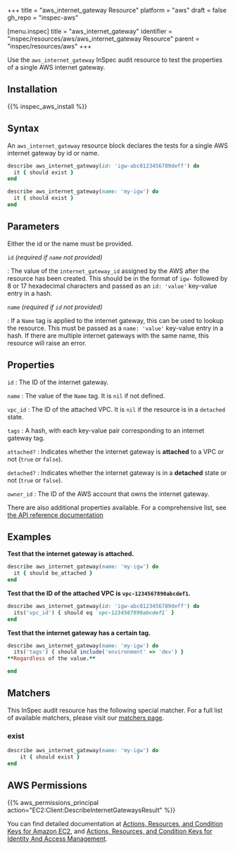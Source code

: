 +++
title = "aws_internet_gateway Resource"
platform = "aws"
draft = false
gh_repo = "inspec-aws"

[menu.inspec]
title = "aws_internet_gateway"
identifier = "inspec/resources/aws/aws_internet_gateway Resource"
parent = "inspec/resources/aws"
+++

Use the `aws_internet_gateway` InSpec audit resource to test the properties of a single AWS internet gateway.

## Installation

{{% inspec_aws_install %}}

## Syntax

An `aws_internet_gateway` resource block declares the tests for a single AWS internet gateway by id or name.

```ruby
describe aws_internet_gateway(id: 'igw-abc0123456789deff') do
  it { should exist }
end 
```

```ruby
describe aws_internet_gateway(name: 'my-igw') do
  it { should exist }
end
```

## Parameters

Either the id or the name must be provided.

`id` _(required if `name` not provided)_

: The value of the `internet_gateway_id` assigned by the AWS after the resource has been created.
  This should be in the format of `igw-` followed by 8 or 17 hexadecimal characters and passed as an `id: 'value'` key-value entry in a hash.

`name` _(required if `id` not provided)_

: If a `Name` tag is applied to the internet gateway, this can be used to lookup the resource.
  This must be passed as a `name: 'value'` key-value entry in a hash.
  If there are multiple internet gateways with the same name, this resource will raise an error.

## Properties

`id`
: The ID of the internet gateway.

`name`
: The value of the `Name` tag. It is `nil` if not defined.

`vpc_id`
: The ID of the attached VPC. It is `nil` if the resource is in a `detached` state.

`tags`
: A hash, with each key-value pair corresponding to an internet gateway tag.

`attached?`
: Indicates whether the internet gateway is **attached** to a VPC or not (`true` or `false`).

`detached?`
: Indicates whether the internet gateway is in a **detached** state or not (`true` or `false`).

`owner_id`
: The ID of the AWS account that owns the internet gateway.

There are also additional properties available. For a comprehensive list, see [the API reference documentation](https://docs.aws.amazon.com/AWSEC2/latest/APIReference/API_InternetGateway.html)

## Examples

**Test that the internet gateway is attached.**

```ruby
describe aws_internet_gateway(name: 'my-igw') do
  it { should be_attached }
end
```

**Test that the ID of the attached VPC is `vpc-1234567890abcdef1`.**

```ruby
describe aws_internet_gateway(id: 'igw-abc0123456789deff') do
  its('vpc_id') { should eq `vpc-1234567890abcdef1` }
end
```

**Test that the internet gateway has a certain tag.**

```ruby
describe aws_internet_gateway(name: 'my-igw') do
  its('tags') { should include('environment' => 'dev') }
**Regardless of the value.**

end
```

## Matchers

This InSpec audit resource has the following special matcher. For a full list of available matchers, please visit our [matchers page](https://www.inspec.io/docs/reference/matchers/).


### exist

```ruby
describe aws_internet_gateway(name: 'my-igw') do
    it { should exist }
end
```

## AWS Permissions

{{% aws_permissions_principal action="EC2:Client:DescribeInternetGatewaysResult" %}}

You can find detailed documentation at [Actions, Resources, and Condition Keys for Amazon EC2](https://docs.aws.amazon.com/IAM/latest/UserGuide/list_amazonec2.html), and [Actions, Resources, and Condition Keys for Identity And Access Management](https://docs.aws.amazon.com/IAM/latest/UserGuide/list_identityandaccessmanagement.html).
